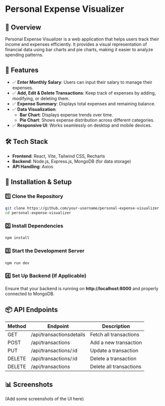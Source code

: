 # Personal Expense Visualizer

## 📌 Overview
Personal Expense Visualizer is a web application that helps users track their income and expenses efficiently. It provides a visual representation of financial data using bar charts and pie charts, making it easier to analyze spending patterns.

## 🎯 Features
- ✅ **Enter Monthly Salary**: Users can input their salary to manage their expenses.
- ✅ **Add, Edit & Delete Transactions**: Keep track of expenses by adding, modifying, or deleting them.
- ✅ **Expense Summary**: Displays total expenses and remaining balance.
- ✅ **Data Visualization**:
  - **Bar Chart**: Displays expense trends over time.
  - **Pie Chart**: Shows expense distribution across different categories.
- ✅ **Responsive UI**: Works seamlessly on desktop and mobile devices.

## 🛠️ Tech Stack
- **Frontend**: React, Vite, Tailwind CSS, Recharts
- **Backend**: Node.js, Express.js, MongoDB (for data storage)
- **API Handling**: Axios

## 🚀 Installation & Setup
### 1️⃣ Clone the Repository
```bash
git clone https://github.com/your-username/personal-expense-visualizer.git
cd personal-expense-visualizer
```

### 2️⃣ Install Dependencies
```bash
npm install
```

### 3️⃣ Start the Development Server
```bash
npm run dev
```

### 4️⃣ Set Up Backend (If Applicable)
Ensure that your backend is running on **http://localhost:8000** and properly connected to MongoDB.

## 📦 API Endpoints
| Method | Endpoint | Description |
|--------|---------|-------------|
| GET | /api/transactionsdetails | Fetch all transactions |
| POST | /api/transactions | Add a new transaction |
| PUT | /api/transactions/:id | Update a transaction |
| DELETE | /api/transactions/:id | Delete a transaction |
| DELETE | /api/transactions | Delete all transactions |

## 📊 Screenshots
(Add some screenshots of the UI here)



